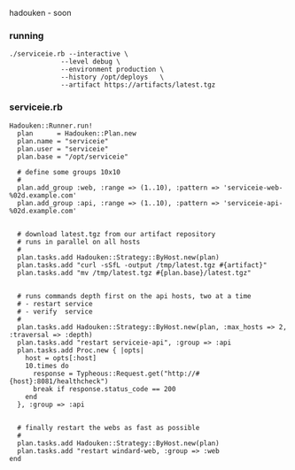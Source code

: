 hadouken - soon

### running

    ./serviceie.rb --interactive \ 
                 --level debug \
                 --environment production \
                 --history /opt/deploys   \
                 --artifact https://artifacts/latest.tgz


### serviceie.rb

    Hadouken::Runner.run!
      plan      = Hadouken::Plan.new
      plan.name = "serviceie"
      plan.user = "serviceie"
      plan.base = "/opt/serviceie"
   
      # define some groups 10x10
      #
      plan.add_group :web, :range => (1..10), :pattern => 'serviceie-web-%02d.example.com'
      plan.add_group :api, :range => (1..10), :pattern => 'serviceie-api-%02d.example.com'


      # download latest.tgz from our artifact repository
      # runs in parallel on all hosts
      #
      plan.tasks.add Hadouken::Strategy::ByHost.new(plan)
      plan.tasks.add "curl -sSfL -output /tmp/latest.tgz #{artifact}"
      plan.tasks.add "mv /tmp/latest.tgz #{plan.base}/latest.tgz"


      # runs commands depth first on the api hosts, two at a time
      # - restart service
      # - verify  service
      #
      plan.tasks.add Hadouken::Strategy::ByHost.new(plan, :max_hosts => 2, :traversal => :depth)
      plan.tasks.add "restart serviceie-api", :group => :api
      plan.tasks.add Proc.new { |opts|
        host = opts[:host]
        10.times do
          response = Typheous::Request.get("http://#{host}:8081/healthcheck")
          break if response.status_code == 200
        end
      }, :group => :api

      
      # finally restart the webs as fast as possible
      #
      plan.tasks.add Hadouken::Strategy::ByHost.new(plan)
      plan.tasks.add "restart windard-web, :group => :web
    end


